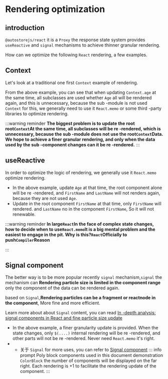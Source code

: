 # Rendering optimization
## introduction


 `@autostorejs/react` it is a `Proxy` the response state system provides `useReactive` and `signal` mechanisms to achieve thinner granular rendering.

How can we optimize the following `React` rendering, a few examples.

## **Context** 

Let's look at a traditional one first `Context` example of rendering.

<demo react ="store/useContextRender.tsx"/>

From the above example, you can see that when updating `Context.age` at the same time, all subclasses are used whether `Age` all will be rendered again, and this is unnecessary, because the sub -module is not used `Context` for this, we generally need to use it `React.memo` or some third -party libraries to optimize rendering.

:::warning reminder
 **The biggest problem is to update the root root`Context`At the same time, all subclasses will be re -rendered, which is unnecessary, because the sub -module does not use the root`Context`Data. We hope to achieve a finer granular rendering, and only when the data used by the sub -component changes can it be re -rendered.** 
:::

## useReactive

In order to optimize the logic of rendering, we generally use it `React.memo` optimize rendering.

<demo react ="store/useReactiveMemo.tsx"/>

- In the above example, update `Age` at that time, the root component alone will be re -rendered, and `FirstName` and `LastName` will not renders again, because they are not used `Age`.
- Update in the root component `FirstName` at that time, only `FirstName` will rendered. and `LastName` no in the component `FirstName`, So it will not renewable.

:::warning reminder
 **In large`React`In the face of complex state changes, how to decide when to use`React.memo`It is a big mental problem and the easiest to engage in the pit. Why is this?`React`Officially to push`Compiler`Reason** 

:::

## Signal component

The better way is to be more popular recently `signal` mechanism,`signal` the mechanism can **Rendering particle size is limited in the component range** only the component of the data can be rendered again.

based on `Signal`,**Rendering particles can be a fragment or reactnode in the component**, More fine and more efficient.

Learn more about about `Signal` content, you can read [In -depth analysis: signal components in React and fine particle size update](https://juejin.cn/post/7425580383013027850) 

<demo react ="store/useSignalRender.tsx"/>

- In the above example, a finer granularity update is provided. When the state changes, only `$(....)` internal rendering will be re -rendered, and other parts will not be re -rendered. Never need `React.memo` it's right.
- - 关于 `Signal` for more uses, you can refer to [Signal component](../signal/about) ::: info prompt
Poly block components used in this document demonstration `ColorBlock` the number of components will be displayed on the far right. Each rendering is +1 to facilitate the rendering update of the component.
:::
